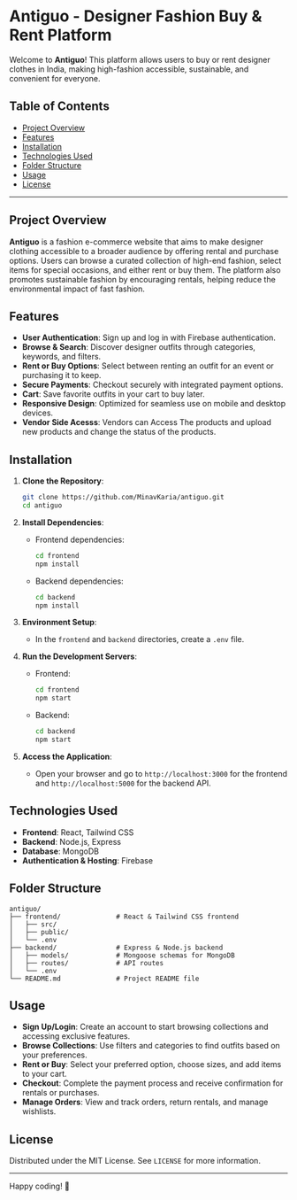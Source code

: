 # Antiguo - Designer Fashion Buy & Rent Platform

Welcome to **Antiguo**! This platform allows users to buy or rent designer clothes in India, making high-fashion accessible, sustainable, and convenient for everyone.

## Table of Contents
- [Project Overview](#project-overview)
- [Features](#features)
- [Installation](#installation)
- [Technologies Used](#technologies-used)
- [Folder Structure](#folder-structure)
- [Usage](#usage)
- [License](#license)

---

## Project Overview

**Antiguo** is a fashion e-commerce website that aims to make designer clothing accessible to a broader audience by offering rental and purchase options. Users can browse a curated collection of high-end fashion, select items for special occasions, and either rent or buy them. The platform also promotes sustainable fashion by encouraging rentals, helping reduce the environmental impact of fast fashion.

## Features

- **User Authentication**: Sign up and log in with Firebase authentication.
- **Browse & Search**: Discover designer outfits through categories, keywords, and filters.
- **Rent or Buy Options**: Select between renting an outfit for an event or purchasing it to keep.
- **Secure Payments**: Checkout securely with integrated payment options.
- **Cart**: Save favorite outfits in your cart to buy later.
- **Responsive Design**: Optimized for seamless use on mobile and desktop devices.
- **Vendor Side Acesss**: Vendors can Access The products and upload new products and change the status of the products.

## Installation

1. **Clone the Repository**:
   ```bash
   git clone https://github.com/MinavKaria/antiguo.git
   cd antiguo
   ```

2. **Install Dependencies**:
   - Frontend dependencies:
     ```bash
     cd frontend
     npm install
     ```
   - Backend dependencies:
     ```bash
     cd backend
     npm install
     ```

3. **Environment Setup**:
   - In the `frontend` and `backend` directories, create a `.env` file.

4. **Run the Development Servers**:
   - Frontend:
     ```bash
     cd frontend
     npm start
     ```
   - Backend:
     ```bash
     cd backend
     npm start
     ```

5. **Access the Application**:
   - Open your browser and go to `http://localhost:3000` for the frontend and `http://localhost:5000` for the backend API.

## Technologies Used

- **Frontend**: React, Tailwind CSS
- **Backend**: Node.js, Express
- **Database**: MongoDB
- **Authentication & Hosting**: Firebase

## Folder Structure

```
antiguo/
├── frontend/              # React & Tailwind CSS frontend
│   ├── src/
│   ├── public/
│   └── .env
├── backend/               # Express & Node.js backend
│   ├── models/            # Mongoose schemas for MongoDB
│   ├── routes/            # API routes
│   └── .env
└── README.md              # Project README file
```

## Usage

- **Sign Up/Login**: Create an account to start browsing collections and accessing exclusive features.
- **Browse Collections**: Use filters and categories to find outfits based on your preferences.
- **Rent or Buy**: Select your preferred option, choose sizes, and add items to your cart.
- **Checkout**: Complete the payment process and receive confirmation for rentals or purchases.
- **Manage Orders**: View and track orders, return rentals, and manage wishlists.


## License

Distributed under the MIT License. See `LICENSE` for more information.

---

Happy coding! 🚀

